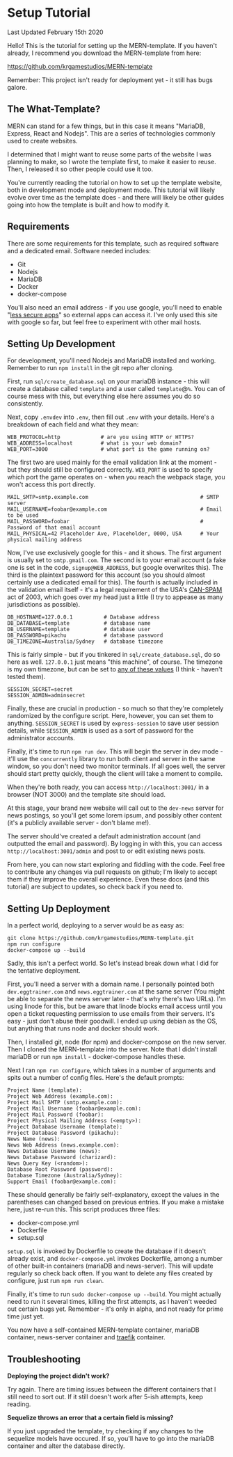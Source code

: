 # Setup Tutorial

Last Updated February 15th 2020

Hello! This is the tutorial for setting up the MERN-template. If you haven't already, I recommend you download the MERN-template from here:

https://github.com/krgamestudios/MERN-template

Remember: This project isn't ready for deployment yet - it still has bugs galore.

## The What-Template?

MERN can stand for a few things, but in this case it means "MariaDB, Express, React and Nodejs". This are a series of technologies commonly used to create websites.

I determined that I might want to reuse some parts of the website I was planning to make, so I wrote the template first, to make it easier to reuse. Then, I released it so other people could use it too.

You're currently reading the tutorial on how to set up the template website, both in development mode and deployment mode. This tutorial will likely evolve over time as the template does - and there will likely be other guides going into how the template is built and how to modify it.

## Requirements

There are some requirements for this template, such as required software and a dedicated email. Software needed includes:

* Git
* Nodejs
* MariaDB
* Docker
* docker-compose

You'll also need an email address - if you use google, you'll need to enable "[less secure apps](https://support.google.com/accounts/answer/6010255?hl=en#zippy=%2Cif-less-secure-app-access-is-off-for-your-account%2Cif-less-secure-app-access-is-on-for-your-account)" so external apps can access it. I've only used this site with google so far, but feel free to experiment with other mail hosts.

## Setting Up Development

For development, you'll need Nodejs and MariaDB installed and working. Remember to run `npm install` in the git repo after cloning.

First, run `sql/create_database.sql` on your mariaDB instance - this will create a database called `template` and a user called `template`@`%`. You can of course mess with this, but everything else here assumes you do so consistently.

Next, copy `.envdev` into `.env`, then fill out `.env` with your details. Here's a breakdown of each field and what they mean:

```
WEB_PROTOCOL=http             # are you using HTTP or HTTPS?
WEB_ADDRESS=localhost         # what is your web domain?
WEB_PORT=3000                 # what port is the game running on?
```

The first two are used mainly for the email validation link at the moment - but they should still be configured correctly. `WEB_PORT` is used to specify which port the game operates on - when you reach the webpack stage, you won't access this port directly.

```
MAIL_SMTP=smtp.example.com                                    # SMTP server
MAIL_USERNAME=foobar@example.com                              # Email to be used
MAIL_PASSWORD=foobar                                          # Password of that email account
MAIL_PHYSICAL=42 Placeholder Ave, Placeholder, 0000, USA      # Your physical mailing address
```

Now, I've use exclusively google for this - and it shows. The first argument is usually set to `smtp.gmail.com`. The second is to your email account (a fake one is set in the code, `signup@WEB_ADDRESS`, but google overwrites this). The third is the plaintext password for this account (so you should almost certainly use a dedicated email for this). The fourth is actually included in the validation email itself - it's a legal requirement of the USA's [CAN-SPAM](https://en.wikipedia.org/wiki/CAN-SPAM_Act_of_2003) act of 2003, which goes over my head just a little (I try to appease as many jurisdictions as possible).

```
DB_HOSTNAME=127.0.0.1          # Database address
DB_DATABASE=template           # database name
DB_USERNAME=template           # database user
DB_PASSWORD=pikachu            # database password
DB_TIMEZONE=Australia/Sydney   # database timezone
```

This is fairly simple - but if you tinkered in `sql/create_database.sql`, do so here as well. `127.0.0.1` just means "this machine", of course. The timezone is my own timezone, but can be set to [any of these values](https://en.wikipedia.org/wiki/List_of_tz_database_time_zones) (I think - haven't tested them).

```
SESSION_SECRET=secret
SESSION_ADMIN=adminsecret
```

Finally, these are crucial in production - so much so that they're completely randomized by the configure script. Here, however, you can set them to anything. `SESSION_SECRET` is used by `express-session` to save user session details, while `SESSION_ADMIN` is used as a sort of password for the administrator accounts.

Finally, it's time to run `npm run dev`. This will begin the server in dev mode - it'll use the `concurrently` library to run both client and server in the same window, so you don't need two monitor terminals. If all goes well, the server should start pretty quickly, though the client will take a moment to compile.

When they're both ready, you can access `http://localhost:3001/` in a browser (NOT 3000) and the template site should load.

At this stage, your brand new website will call out to the `dev-news` server for news postings, so you'll get some lorem ipsum, and possibly other content (it's a publicly available server - don't blame me!).

The server should've created a default administration account (and outputted the email and password). By logging in with this, you can access `http://localhost:3001/admin` and post to or edit existing news posts.

From here, you can now start exploring and fiddling with the code. Feel free to contribute any changes via pull requests on github; I'm likely to accept them if they improve the overall experience. Even these docs (and this tutorial) are subject to updates, so check back if you need to.

## Setting Up Deployment

In a perfect world, deploying to a server would be as easy as:

```
git clone https://github.com/krgamestudios/MERN-template.git
npm run configure
docker-compose up --build
```

Sadly, this isn't a perfect world. So let's instead break down what I did for the tentative deployment.

First, you'll need a server with a domain name. I personally pointed both `dev.eggtrainer.com` and `news.eggtrainer.com` at the same server (You might be able to separate the news server later - that's why there's two URLs). I'm using linode for this, but be aware that linode blocks email access until you open a ticket requesting permission to use emails from their servers. It's easy - just don't abuse their goodwill. I ended up using debian as the OS, but anything that runs node and docker should work.

Then, I installed git, node (for npm) and docker-compose on the new server. Then I cloned the MERN-template into the server. Note that I didn't install mariaDB or run `npm install` - docker-compose handles these.

Next I ran `npm run configure`, which takes in a number of arguments and spits out a number of config files. Here's the default prompts:

```
Project Name (template): 
Project Web Address (example.com): 
Project Mail SMTP (smtp.example.com): 
Project Mail Username (foobar@example.com): 
Project Mail Password (foobar): 
Project Physical Mailing Address (<empty>): 
Project Database Username (template): 
Project Database Password (pikachu): 
News Name (news): 
News Web Address (news.example.com): 
News Database Username (news): 
News Database Password (charizard): 
News Query Key (<random>): 
Database Root Password (password): 
Database Timezone (Australia/Sydney): 
Support Email (foobar@example.com): 
```

These should generally be fairly self-explanatory, except the values in the parentheses can changed based on previous entries. If you make a mistake here, just re-run this. This script produces three files:

* docker-compose.yml
* Dockerfile
* setup.sql

`setup.sql` is invoked by Dockerfile to create the database if it doesn't already exist, and `docker-compose.yml` invokes Dockerfile, among a number of other built-in containers (mariaDB and news-server). This will update regularly so check back often. If you want to delete any files created by configure, just run `npm run clean`.

Finally, it's time to run `sudo docker-compose up --build`. You might actually need to run it several times, killing the first attempts, as I haven't weeded out certain bugs yet. Remember - it's only in alpha, and not ready for prime time just yet.

You now have a self-contained MERN-template container, mariaDB container, news-server container and [traefik](https://traefik.io/) container.

## Troubleshooting

**Deploying the project didn't work?**

Try again. There are timing issues between the different containers that I still need to sort out. If it still doesn't work after 5-ish attempts, keep reading.

**Sequelize throws an error that a certain field is missing?**

If you just upgraded the template, try checking if any changes to the sequelize models have occured. If so, you'll have to go into the mariaDB container and alter the database directly.

